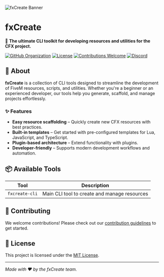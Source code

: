 ![fxCreate Banner](https://via.placeholder.com/1000x250?text=fxCreate+CLI+Tools)

# fxCreate

🚀 **The ultimate CLI toolkit for developing resources and utilities for the CFX project.**

[![GitHub Organization](https://img.shields.io/badge/org-fxCreate-blue?style=flat-square)](https://github.com/fxCreate)
[![License](https://img.shields.io/github/license/fxCreate/.github?style=flat-square)](LICENSE)
[![Contributions Welcome](https://img.shields.io/badge/contributions-welcome-brightgreen?style=flat-square)](CONTRIBUTING.md)
[![Discord](https://img.shields.io/discord/933364345714675774?color=5865F2&logo=discord&logoColor=white&label=Discord)](https://discord.gg/yourserver)

## 🎯 About

**fxCreate** is a collection of CLI tools designed to streamline the development of FiveM resources, scripts, and utilities. Whether you're a beginner or an experienced developer, our tools help you generate, scaffold, and manage projects effortlessly.

### ✨ Features
- **Easy resource scaffolding** – Quickly create new CFX resources with best practices.
- **Built-in templates** – Get started with pre-configured templates for Lua, JavaScript, and TypeScript.
- **Plugin-based architecture** – Extend functionality with plugins.
- **Developer-friendly** – Supports modern development workflows and automation.

## 📦 Available Tools
| Tool | Description |
|------|------------|
| `fxcreate-cli` | Main CLI tool to create and manage resources |


## 🤝 Contributing
We welcome contributions! Please check out our [contribution guidelines](CONTRIBUTING.md) to get started.

## 📜 License
This project is licensed under the [MIT License](LICENSE).

---
_Made with ❤️ by the fxCreate team._
